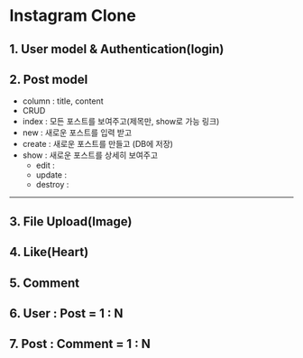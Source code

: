 # Instagram Clone

## 1. User model & Authentication(login)

## 2. Post model
- column : title, content
- CRUD
- index : 모든 포스트를 보여주고(제목만, show로 가능 링크)
- new : 새로운 포스트를 입력 받고
- create : 새로운 포스트를 만들고 (DB에 저장)
- show : 새로운 포스트를 상세히 보여주고
  - edit :
  - update :
  - destroy :

----------

## 3. File Upload(Image)

## 4. Like(Heart)

## 5. Comment

## 6. User : Post = 1 : N

## 7. Post : Comment = 1 : N
